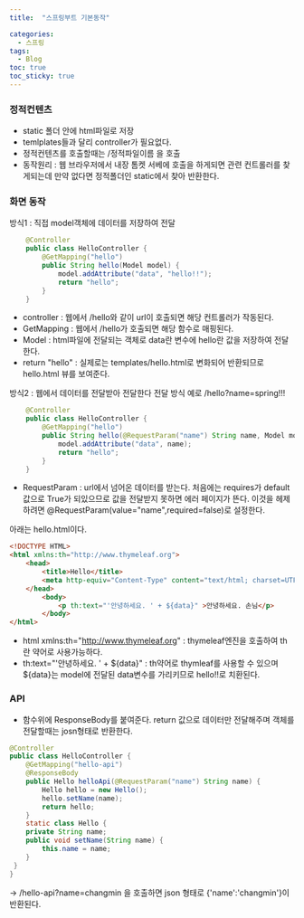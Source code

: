 ```yaml
---
title:  "스프링부트 기본동작"

categories:
  - 스프링
tags:
  - Blog
toc: true
toc_sticky: true
---
```


### 정적컨텐츠

- static 폴더 안에 html파일로 저장
- temlplates들과 달리 controller가 필요없다.
- 정적컨텐츠를 호출할때는 /정적파일이름 을 호출
- 동작원리 : 웹 브라우저에서 내장 톰켓 서베에 호출을 하게되면 관련 컨트롤러를 찾게되는데 만약 없다면 정적폴더인 static에서 찾아 반환한다.

### 화면 동작

방식1 : 직접 model객체에 데이터를 저장하여 전달

```java
    @Controller 
    public class HelloController {
        @GetMapping("hello") 
        public String hello(Model model) {
            model.addAttribute("data", "hello!!"); 
            return "hello"; 
        }
    }
```

- controller : 웹에서 /hello와 같이 url이 호출되면 해당 컨트롤러가 작동된다.
- GetMapping : 웹에서 /hello가 호출되면 해당 함수로 매핑된다.
- Model : html파일에 전달되는 객체로 data란 변수에 hello란 값을 저장하여 전달한다.
- return "hello" : 실제로는 templates/hello.html로 변화되어 반환되므로 hello.html 뷰를 보여준다.

방식2 : 웹에서 데이터를 전달받아 전달한다 전달 방식 예로 /hello?name=spring!!!

```java
    @Controller 
    public class HelloController {
        @GetMapping("hello") 
        public String hello(@RequestParam("name") String name, Model model) { 
            model.addAttribute("data", name); 
            return "hello"; 
        }
    }
```
- RequestParam : url에서 넘어온 데이터를 받는다. 처음에는 requires가 default값으로 True가 되있으므로 값을 전달받지 못하면 에러 페이지가 뜬다. 이것을 헤제하려면 @RequestParam(value="name",required=false)로 설정한다.

아래는 hello.html이다.

```html
<!DOCTYPE HTML>
<html xmlns:th="http://www.thymeleaf.org">
    <head>
        <title>Hello</title>
        <meta http-equiv="Content-Type" content="text/html; charset=UTF-8" />
    </head>
        <body>
            <p th:text="'안녕하세요. ' + ${data}" >안녕하세요. 손님</p> 
        </body>
</html>
```
- html xmlns:th="http://www.thymeleaf.org" : thymeleaf엔진을 호출하여 th란 약어로 사용가능하다.
- th:text="'안녕하세요. ' + ${data}"  : th약어로 thymleaf를 사용할 수 있으며 ${data}는 model에 전달된 data변수를 가리키므로 hello!!로 치환된다. 

### API

- 함수위에 ResponseBody를 붙여준다. return 값으로 데이터만 전달해주며 객체를 전달할때는 josn형태로 반환한다.

```java
@Controller
public class HelloController {
    @GetMapping("hello-api")
    @ResponseBody
    public Hello helloApi(@RequestParam("name") String name) {
        Hello hello = new Hello();
        hello.setName(name);
        return hello;
    }
    static class Hello {
    private String name;
    public void setName(String name) {
        this.name = name;
    }
 }
}
```
-> /hello-api?name=changmin 을 호출하면 json 형태로 {'name':'changmin'}이 반환된다.